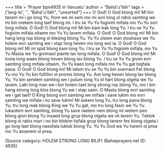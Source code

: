 +++
title = 'Prayer bpn4935 in Vanuatu'
author = "Bahá'u'lláh"
tags = ['lang-bi', '', "Bahá'u'lláh", "unsorted"]
+++
O God!  O God blong mi!  Mi bin tanem mi i go long Yu, from we mi sem mo mi sori long ol rabis samting we mi bin mekem long laef blong mi.  I tru se Yu Yu fogivim mifala mo Yu Yu sori long mifala.
O God!  O God blong mi!  Mi bin kam bak long Yu. I tru se Yu Yu fogivim mifala oltaem mo Yu Yu lavem mifala.
O God!  O God blong mi! Mi bin hang long rop blong ol blesing blong Yu. Yu Yu olsem wan stoahaos we Yu holem evri samting we i stap long heven mo long wol ia.
O God!  O God blong mi! Mi mi spid blong kam long Yu. I tru se Yu Yu fogivim mifala, mo Yu Yu Masta we Yu givimaot plante lav long mifala.
O God!  O God blong mi! Mi tosta long waen blong heven blong lav blong Yu. I tru se Yu Yu givim evri samting long mifala oltaem, Yu Yu kaen long mifala mo Yu Yu gat bigfala paoa.
O God!  O God blong mi! Mi talem tru se Yu Yu bin soemaot Fet blong Yu mo Yu Yu bin fulfilim ol promis blong Yu.  Aot long heven blong lav blong Yu, Yu bin sendem samting we i pulum long Yu ol hart blong olgeta we Yu lavem.  Laki long man we i bin holem taet long strong rop blong Yu, mo i bin hang strong long klos blong Yu we i stap saen.
O Masta blong evri samting we i gat laef!   O King blong evri samting we mifala i save lukim mo evri samting we mifala i no save lukim!   Mi askem long Yu, tru long paoa blong Yu, tru long mak blong King we Yu Yu gat, mo tru long fasin we Yu Yu lukaotem evri samting, blong Yu save raetem nem blong mi wetem pen blong glori blong Yu insaed long grup blong olgeta we oli lavem Yu.  Toktok blong ol rabis man i no bin blokim tisfala grup blong tanem fes blong olgeta i go long laet blong naesfala lukluk blong Yu.    Yu Yu God we Yu harem ol prea mo Yu anserem ol prea.

(Source category: HOLEM  STRONG  LONG  BILIF)
(Bahaiprayers.net ID: 4935)
